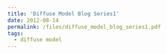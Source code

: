 ```yaml
---
title: 'Diffuse Model Blog Series1'
date: 2012-08-14
permalink: /files/diffuse_model_blog_series1.pdf
tags:
  - diffuse model
---
```

